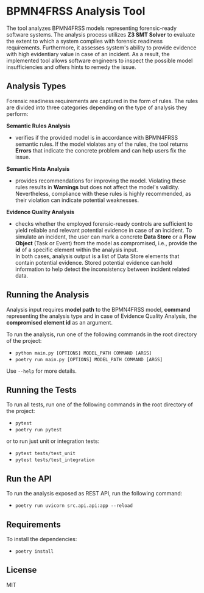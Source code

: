 # BPMN4FRSS Analysis Tool

The tool analyzes BPMN4FRSS models representing forensic-ready software systems. The analysis process utilizes **Z3 SMT Solver** to evaluate the extent to which a system complies with forensic readiness requirements. Furthermore, it assesses system's ability to provide evidence with high evidentiary value in case of an incident. As a result, the implemented tool allows software engineers to inspect the possible model insufficiencies and offers hints to remedy the issue.

## Analysis Types
Forensic readiness requirements are captured in the form of rules.
The rules are divided into three categories depending on the type of analysis they perform:

**Semantic Rules Analysis** 
  * verifies if the provided model is in accordance with BPMN4FRSS semantic rules. If the model violates any of the rules, the tool returns **Errors** that indicate the concrete problem and can help users fix the issue.

**Semantic Hints Analysis** 
  * provides recommendations for improving the model. Violating these rules results in **Warnings** but does not affect the model's validity. Nevertheless, compliance with these rules is highly recommended, as their violation can indicate potential weaknesses.

**Evidence Quality Analysis**
  * checks whether the employed forensic-ready controls are sufficient to yield reliable and relevant potential evidence in case of an incident. 
  To simulate an incident, the user can mark a concrete **Data Store** or a **Flow Object** (Task or Event) from the model as compromised, i.e., provide the **id** of a specific element within the analysis input. \
  In both cases, analysis output is a list of Data Store elements that contain potential evidence. Stored potential evidence can hold information to help detect the inconsistency between incident related data.


## Running the Analysis
Analysis input requires **model path** to the BPMN4FRSS model, **command** representing the analysis type and in case of Evidence Quality Analysis, the **compromised element id** as an argument.

To run the analysis, run one of the following commands in the root directory of the project:
  - `python main.py [OPTIONS] MODEL_PATH COMMAND [ARGS]`
  - `poetry run main.py [OPTIONS] MODEL_PATH COMMAND [ARGS]`

Use `--help` for more details.

## Running the Tests
To run all tests, run one of the following commands in the root directory of the project:
  - `pytest`
  - `poetry run pytest`

or to run just unit or integration tests:
  - `pytest tests/test_unit`
  - `pytest tests/test_integration`

## Run the API
To run the analysis exposed as REST API, run the following command:
 - `poetry run uvicorn src.api.api:app --reload`

## Requirements

To install the dependencies:
- `poetry install`

## License
MIT
